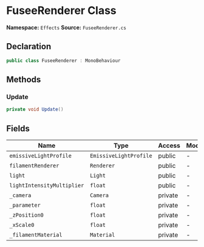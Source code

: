 # FuseeRenderer Class

**Namespace:** `Effects`
**Source:** `FuseeRenderer.cs`

## Declaration

```csharp
public class FuseeRenderer : MonoBehaviour
```

## Methods

### Update

```csharp
private void Update()
```

## Fields

| Name | Type | Access | Modifiers |
|------|------|--------|-----------|
| `emissiveLightProfile` | `EmissiveLightProfile` | public | - |
| `filamentRenderer` | `Renderer` | public | - |
| `light` | `Light` | public | - |
| `lightIntensityMultiplier` | `float` | public | - |
| `_camera` | `Camera` | private | - |
| `_parameter` | `float` | private | - |
| `_zPosition0` | `float` | private | - |
| `_xScale0` | `float` | private | - |
| `_filamentMaterial` | `Material` | private | - |

